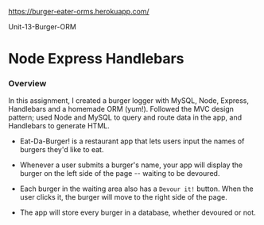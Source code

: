  https://burger-eater-orms.herokuapp.com/

Unit-13-Burger-ORM

# Node Express Handlebars

### Overview

In this assignment, I created a burger logger with MySQL, Node, Express, Handlebars and a homemade ORM (yum!). Followed the MVC design pattern; used Node and MySQL to query and route data in the app, and Handlebars to generate HTML.

* Eat-Da-Burger! is a restaurant app that lets users input the names of burgers they'd like to eat.

* Whenever a user submits a burger's name, your app will display the burger on the left side of the page -- waiting to be devoured.

* Each burger in the waiting area also has a `Devour it!` button. When the user clicks it, the burger will move to the right side of the page.

* The app will store every burger in a database, whether devoured or not.
